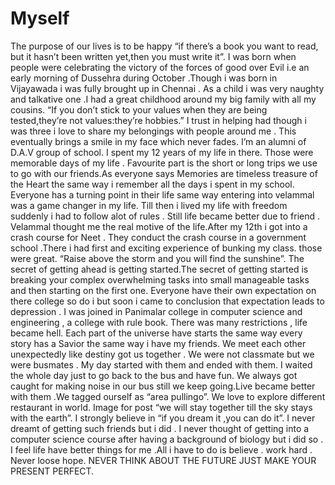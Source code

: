 # Myself
The purpose of our lives is to be happy
“if there’s a book you want to read, but it hasn’t been written yet,then you must write it”.
I was born when people were celebrating the victory of the forces of good over Evil i.e an early morning of Dussehra during October .Though i was born in Vijayawada i was fully brought up in Chennai . As a child i was very naughty and talkative one .I had a great childhood around my big family with all my cousins.
“If you don’t stick to your values when they are being tested,they’re not values:they’re hobbies.”
I trust in helping had though i was three i love to share my belongings with people around me . This eventually brings a smile in my face which never fades. I’m an alumni of D.A.V group of school. I spent my 12 years of my life in there. Those were memorable days of my life . Favourite part is the short or long trips we use to go with our friends.As everyone says Memories are timeless treasure of the Heart the same way i remember all the days i spent in my school.
Everyone has a turning point in their life same way entering into velammal was a game changer in my life. Till then i lived my life with freedom suddenly i had to follow alot of rules . Still life became better due to friend . Velammal thought me the real motive of the life.After my 12th i got into a crash course for Neet . They conduct the crash course in a government school .There i had first and exciting experience of bunking my class. those were great.
“Raise above the storm and you will find the sunshine”.
The secret of getting ahead is getting started.The secret of getting started is breaking your complex overwhelming tasks into small manageable tasks and then starting on the first one. Everyone have their own expectation on there college so do i but soon i came to conclusion that expectation leads to depression . I was joined in Panimalar college in computer science and engineering , a college with rule book. There was many restrictions , life became hell. Each part of the universe have starts the same way every story has a Savior the same way i have my friends. We meet each other unexpectedly like destiny got us together . We were not classmate but we were busmates . My day started with them and ended with them. I waited the whole day just to go back to the bus and have fun. We always got caught for making noise in our bus still we keep going.Live became better with them .We tagged ourself as “area pullingo”. We love to explore different restaurant in world.
Image for post
“we will stay together till the sky stays with the earth”.
I strongly believe in “if you dream it ,you can do it”.
I never dreamt of getting such friends but i did . I never thought of getting into a computer science course after having a background of biology but i did so . I feel life have better things for me .All i have to do is believe . work hard . Never loose hope. NEVER THINK ABOUT THE FUTURE JUST MAKE YOUR PRESENT PERFECT.
